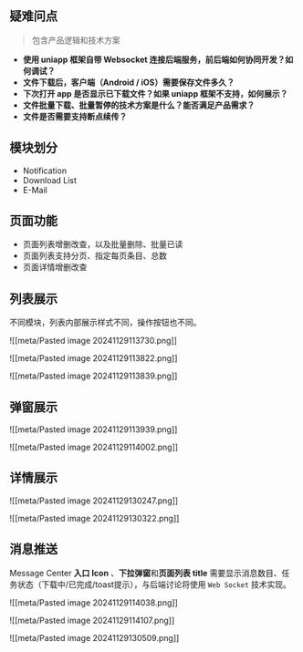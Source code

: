 
## 疑难问点

> 包含产品逻辑和技术方案

- **使用 uniapp 框架自带 Websocket 连接后端服务，前后端如何协同开发？如何调试？**
- **文件下载后，客户端（Android / iOS）需要保存文件多久？**
- **下次打开 app 是否显示已下载文件？如果 uniapp 框架不支持，如何展示？**
- **文件批量下载、批量暂停的技术方案是什么？能否满足产品需求？**
- **文件是否需要支持断点续传？**

## 模块划分

- Notification
- Download List
- E-Mail

## 页面功能

- 页面列表增删改查，以及批量删除、批量已读
- 页面列表支持分页、指定每页条目、总数
- 页面详情增删改查

## 列表展示

不同模块，列表内部展示样式不同，操作按钮也不同。

![[meta/Pasted image 20241129113730.png]]

![[meta/Pasted image 20241129113822.png]]

![[meta/Pasted image 20241129113839.png]]

## 弹窗展示

![[meta/Pasted image 20241129113939.png]]

![[meta/Pasted image 20241129114002.png]]

## 详情展示

![[meta/Pasted image 20241129130247.png]]

![[meta/Pasted image 20241129130322.png]]

## 消息推送

Message Center **入口 Icon** 、**下拉弹窗**和**页面列表 title** 需要显示消息数目、任务状态（下载中/已完成/toast提示），与后端讨论将使用 `Web Socket` 技术实现。

![[meta/Pasted image 20241129114038.png]]

![[meta/Pasted image 20241129114107.png]]

![[meta/Pasted image 20241129130509.png]]